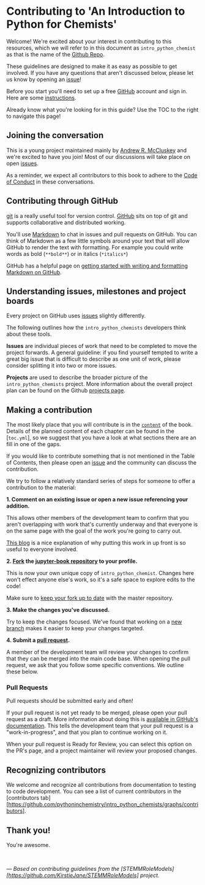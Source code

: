 # Contributing to 'An Introduction to Python for Chemists'

Welcome! We're excited about your interest in contributing to this resources, which we will refer to in this document as `intro_python_chemist` as that is the name of the [Github Repo](https://github.com/pythoninchemistry/intro_python_chemists/). 

These guidelines are designed to make it as easy as possible to get involved.
If you have any questions that aren't discussed below, please let us know by opening an [issue](https://github.com/pythoninchemistry/intro_python_chemists/issues)!

Before you start you'll need to set up a free [GitHub](https://github.com/) account and sign in.
Here are some [instructions](https://help.github.com/articles/signing-up-for-a-new-github-account).

Already know what you're looking for in this guide? Use the TOC to the right to navigate this page!

## Joining the conversation

This is a young project maintained mainly by [Andrew R. McCluskey](https://github.com/arm61) and we're excited to have you join!
Most of our discussions will take place on open [issues](https://github.com/pythoninchemistry/intro_python_chemists/issues).

As a reminder, we expect all contributors to this book to adhere to the [Code of Conduct](https://github.com/pythoninchemistry/intro_python_chemists/blob/master/CODE_OF_CONDUCT.md) in these conversations.

## Contributing through GitHub

[git](https://git-scm.com) is a really useful tool for version control.
[GitHub](https://github.com) sits on top of git and supports collaborative and distributed working.

You'll use [Markdown](https://daringfireball.net/projects/markdown) to chat in issues and pull requests on GitHub.
You can think of Markdown as a few little symbols around your text that will allow GitHub to render the text with formatting.
For example you could write words as bold (`**bold**`) or in italics (`*italics*`)

GitHub has a helpful page on [getting started with writing and formatting Markdown on GitHub](https://help.github.com/articles/getting-started-with-writing-and-formatting-on-github).

## Understanding issues, milestones and project boards

Every project on GitHub uses [issues](https://github.com/pythoninchemistry/intro_python_chemists/issues) slightly differently.

The following outlines how the `intro_python_chemists` developers think about these tools.

**Issues** are individual pieces of work that need to be completed to move the project forwards.
A general guideline: if you find yourself tempted to write a great big issue that
is difficult to describe as one unit of work, please consider splitting it into two or more issues.

**Projects** are used to describe the broader picture of the `intro_python_chemists` project. 
More information about the overall project plan can be found on the Github [projects page](https://github.com/pythoninchemistry/intro_python_chemists/projects). 

## Making a contribution

The most likely place that you will contribute is in the [`content`](https://github.com/pythoninchemistry/intro_python_chemists/tree/master/content) of the book. 
Details of the planned content of each chapter can be found in the [`toc.yml`], so we suggest that you have a look at what sections there are an fill in one of the gaps. 

If you would like to contribute something that is not mentioned in the Table of Contents, then please open an [issue](https://github.com/pythoninchemistry/intro_python_chemists/issues/new/choose) and the community can discuss the contribution. 

We try to follow a relatively standard series of steps for someone to offer a contribution to the material: 

**1. Comment on an existing issue or open a new issue referencing your addition.**

This allows other members of the development team to confirm that you aren't overlapping with work that's currently underway and that everyone is on the same page with the goal of the work you're going to carry out.

[This blog](https://www.igvita.com/2011/12/19/dont-push-your-pull-requests/) is a nice explanation of why putting this work in up front is so useful to everyone involved.

**2. [Fork](https://help.github.com/articles/fork-a-repo/) the [jupyter-book repository](https://github.com/pythoninchemistry/intro_python_chemists) to your profile.**

This is now your own unique copy of `intro_python_chemist`.
Changes here won't effect anyone else's work, so it's a safe space to explore edits to the code!

Make sure to [keep your fork up to date](https://help.github.com/articles/syncing-a-fork/) with the master repository.

**3. Make the changes you've discussed.**

Try to keep the changes focused.
We've found that working on a [new branch](https://help.github.com/articles/creating-and-deleting-branches-within-your-repository/) makes it easier to keep your changes targeted.

**4. Submit a [pull request](https://help.github.com/articles/creating-a-pull-request/).**

A member of the development team will review your changes to confirm that they can be merged into the main code base.
When opening the pull request, we ask that you follow some specific conventions.
We outline these below.

### Pull Requests

Pull requests should be submitted early and often!

If your pull request is not yet ready to be merged, please open your pull request as a draft.
More information about doing this is [available in GitHub's documentation](https://help.github.com/articles/about-pull-requests/#draft-pull-requests).
This tells the development team that your pull request is a "work-in-progress",
and that you plan to continue working on it.

When your pull request is Ready for Review, you can select this option on the PR's page,
and a project maintainer will review your proposed changes.

## Recognizing contributors

We welcome and recognize all contributions from documentation to testing to code development.
You can see a list of current contributors in the [contributors tab][https://github.com/pythoninchemistry/intro_python_chemists/graphs/contributors].

## Thank you!

You're awesome.

<br>

*&mdash; Based on contributing guidelines from the [STEMMRoleModels][https://github.com/KirstieJane/STEMMRoleModels] project.*
